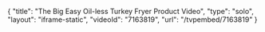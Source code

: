 {
    "title": "The Big Easy Oil-less Turkey Fryer Product Video",
    "type": "solo",
    "layout": "iframe-static",
    "videoId": "7163819",
    "url": "\/tvpembed\/7163819"
}